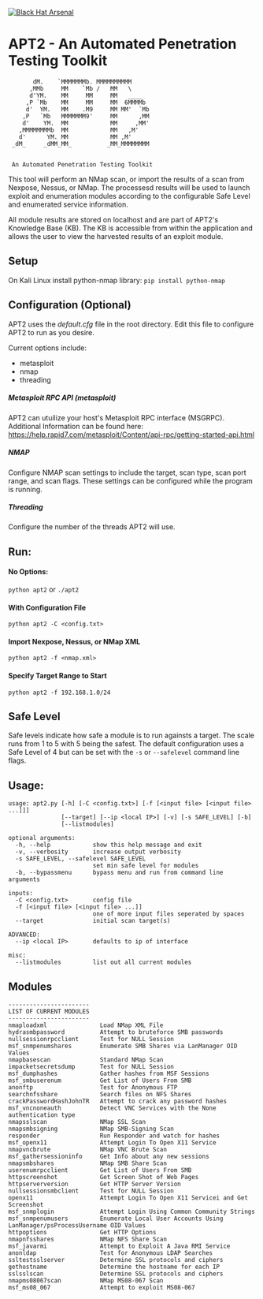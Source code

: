 [![Black Hat Arsenal](https://www.toolswatch.org/badges/arsenal/2016.svg)](https://www.blackhat.com/html/bh-us-16/bh-us-16-arsenal.html/)

# APT2 - An Automated Penetration Testing Toolkit

```
       dM.    `MMMMMMMb. MMMMMMMMMM
      ,MMb     MM    `Mb /   MM   \
      d'YM.    MM     MM     MM   ____
     ,P `Mb    MM     MM     MM  6MMMMb
     d'  YM.   MM    .M9     MM MM'  `Mb
    ,P   `Mb   MMMMMMM9'     MM      ,MM
    d'    YM.  MM            MM     ,MM'
   ,MMMMMMMMb  MM            MM   ,M'
   d'      YM. MM            MM ,M'
 _dM_     _dMM_MM_          _MM_MMMMMMMM


 An Automated Penetration Testing Toolkit
```
This tool will perform an NMap scan, or import the results of a scan from Nexpose, Nessus, or NMap. The processesd results will be used to launch exploit and enumeration modules according to the configurable Safe Level and enumerated service information.

All module results are stored on localhost and are part of APT2's Knowledge Base (KB). The KB is accessible from within the application and allows the user to view the harvested results of an exploit module.

## Setup

On Kali Linux install python-nmap library: `pip install python-nmap`

## Configuration (Optional)
APT2 uses the *default.cfg* file in the root directory. Edit this file to configure APT2 to run as you desire.

Current options include:
- metasploit
- nmap
- threading

##### Metasploit RPC API (metasploit)
APT2 can utuilize your host's Metasploit RPC interface (MSGRPC). Additional Information can be found here: https://help.rapid7.com/metasploit/Content/api-rpc/getting-started-api.html

##### NMAP
Configure NMAP scan settings to include the target, scan type, scan port range, and scan flags. These settings can be configured while the program is running.

##### Threading
Configure the number of the threads APT2 will use.

## Run:
#### No Options:
`python apt2` or `./apt2`
#### With Configuration File
`python apt2 -C <config.txt>`
#### Import Nexpose, Nessus, or NMap XML
`python apt2 -f <nmap.xml>`
#### Specify Target Range to Start
`python apt2 -f 192.168.1.0/24`

## Safe Level
Safe levels indicate how safe a module is to run againsts a target. The scale runs from 1 to 5 with 5 being the safest. The default configuration uses a Safe Level of 4 but can be set with the `-s` or `--safelevel` command line flags.

## Usage:
```
usage: apt2.py [-h] [-C <config.txt>] [-f [<input file> [<input file> ...]]]
               [--target] [--ip <local IP>] [-v] [-s SAFE_LEVEL] [-b]
               [--listmodules]

optional arguments:
  -h, --help            show this help message and exit
  -v, --verbosity       increase output verbosity
  -s SAFE_LEVEL, --safelevel SAFE_LEVEL
                        set min safe level for modules
  -b, --bypassmenu      bypass menu and run from command line arguments

inputs:
  -C <config.txt>       config file
  -f [<input file> [<input file> ...]]
                        one of more input files seperated by spaces
  --target              initial scan target(s)

ADVANCED:
  --ip <local IP>       defaults to ip of interface

misc:
  --listmodules         list out all current modules

```

## Modules
```
-----------------------
LIST OF CURRENT MODULES
-----------------------
nmaploadxml               Load NMap XML File
hydrasmbpassword          Attempt to bruteforce SMB passwords
nullsessionrpcclient      Test for NULL Session
msf_snmpenumshares        Enumerate SMB Shares via LanManager OID Values
nmapbasescan              Standard NMap Scan
impacketsecretsdump       Test for NULL Session
msf_dumphashes            Gather hashes from MSF Sessions
msf_smbuserenum           Get List of Users From SMB
anonftp                   Test for Anonymous FTP
searchnfsshare            Search files on NFS Shares
crackPasswordHashJohnTR   Attempt to crack any password hashes
msf_vncnoneauth           Detect VNC Services with the None authentication type
nmapsslscan               NMap SSL Scan
nmapsmbsigning            NMap SMB-Signing Scan
responder                 Run Responder and watch for hashes
msf_openx11               Attempt Login To Open X11 Service
nmapvncbrute              NMap VNC Brute Scan
msf_gathersessioninfo     Get Info about any new sessions
nmapsmbshares             NMap SMB Share Scan
userenumrpcclient         Get List of Users From SMB
httpscreenshot            Get Screen Shot of Web Pages
httpserverversion         Get HTTP Server Version
nullsessionsmbclient      Test for NULL Session
openx11                   Attempt Login To Open X11 Servicei and Get Screenshot
msf_snmplogin             Attempt Login Using Common Community Strings
msf_snmpenumusers         Enumerate Local User Accounts Using LanManager/psProcessUsername OID Values
httpoptions               Get HTTP Options
nmapnfsshares             NMap NFS Share Scan
msf_javarmi               Attempt to Exploit A Java RMI Service
anonldap                  Test for Anonymous LDAP Searches
ssltestsslserver          Determine SSL protocols and ciphers
gethostname               Determine the hostname for each IP
sslsslscan                Determine SSL protocols and ciphers
nmapms08067scan           NMap MS08-067 Scan
msf_ms08_067              Attempt to exploit MS08-067
```
